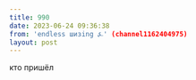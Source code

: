 ```yaml
---
title: 990
date: 2023-06-24 09:36:38
from: 'endless шизing ⍼' (channel1162404975)
layout: post
---
```


кто пришёл
